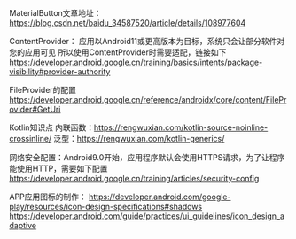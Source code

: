 MaterialButton文章地址：https://blog.csdn.net/baidu_34587520/article/details/108977604

ContentProvider：
    应用以Android11或更高版本为目标，系统只会让部分软件对您的应用可见
    所以使用ContentProvider时需要适配，链接如下
    https://developer.android.google.cn/training/basics/intents/package-visibility#provider-authority

FileProvider的配置
    https://developer.android.google.cn/reference/androidx/core/content/FileProvider#GetUri

Kotlin知识点
    内联函数：https://rengwuxian.com/kotlin-source-noinline-crossinline/
    泛型：https://rengwuxian.com/kotlin-generics/

网络安全配置：Android9.0开始，应用程序默认会使用HTTPS请求，为了让程序能使用HTTP，需要如下配置
    https://developer.android.google.cn/training/articles/security-config

APP应用图标的制作：
    https://developer.android.com/google-play/resources/icon-design-specifications#shadows
    https://developer.android.com/guide/practices/ui_guidelines/icon_design_adaptive
